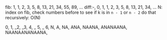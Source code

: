 fib: 1, 1, 2, 3, 5, 8, 13, 21, 34, 55, 89, ...
diff:-, 0, 1, 1, 2, 3, 5,  8,  13, 21, 34, ...
N: index on fib, check numbers before to see if k is in `n - 1` or `n - 2`
do that recursively: O(N)

0, 1, _2,  _3,     4,  _     5,       _     6,
N, A, NA, ANA, NAANA, ANANAANA, NAANAANANAANA,
